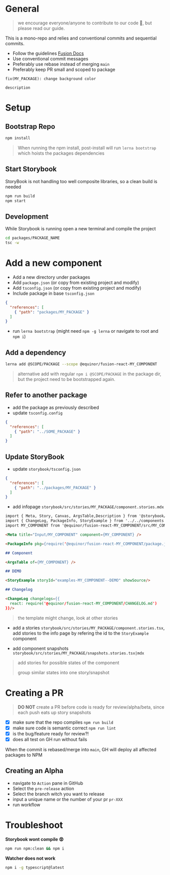 # General

> we encourage everyone/anyone to contribute to our code 🤗, but please read our guide.

This is a mono-repo and relies and conventional commits and sequential commits.

- Follow the guidelines [Fusion Docs](https://docs.fusion-dev.net/development/frontend/code-quality/)
- Use conventional commit messages
- Preferably use rebase instead of merging `main`
- Preferably keep PR small and scoped to package

```
fix(MY_PACKAGE): change background color

description
```

# Setup

## Bootstrap Repo

```sh
npm install
```

> When running the npm install, post-install will run `lerna bootstrap` which hoists the packages dependencies

## Start Storybook

StoryBook is not handling too well composite libraries, so a clean build is needed 

```sh
npm run build
npm start
```

## Development

While Storybook is running open a new terminal and compile the project

```sh
cd packages/PACKAGE_NAME
tsc -w
```

# Add a new component

+ Add a new directory under packages
+ Add `package.json` (or copy from existing project and modify)
+ Add `tsconfig.json` (or copy from existing project and modify)
+ Include package in base `tsconfig.json`
```json
{
  "references": [
    { "path": "packages/MY_PACKAGE" }
  ]
}
```
+ run `lerna bootstrap` (might need `npm -g lerna` or navigate to root and `npm i`)

## Add a dependency

```sh
lerna add @SCOPE/PACKAGE --scope @equinor/fusion-react-MY_COMPONENT
````

> alternative add with regular `npm i @SCOPE/PACKAGE` in the package dir, but the project need to be bootstrapped again.

## Refer to another package

+ add the package as previously described
+ update `tsconfig.config`

```json
{
  "references": [
    { "path": "../SOME_PACKAGE" }
  ]
}
```

## Update StoryBook

+ update `storybook/tsconfig.json`
```json
{
  "references": [
    { "path": "../packages/MY_PACKAGE" }
  ]
}
```
+ add infopage `storybook/src/stories/MY_PACKAGE/component.stories.mdx`

```md
import { Meta, Story, Canvas, ArgsTable,Description } from '@storybook/addon-docs';
import { ChangeLog, PackageInfo, StoryExample } from '../../components';
import MY_COMPONENT from '@equinor/fusion-react-MY_COMPONENT/src/MY_COMPONENT';

<Meta title="Input/MY_COMPONENT" component={MY_COMPONENT} />

<PackageInfo pkg={require('@equinor/fusion-react-MY_COMPONENT/package.json')} />

## Component

<ArgsTable of={MY_COMPONENT} />

## DEMO 

<StoryExample storyId="examples-MY_COMPONENT--DEMO" showSource/>

## Changelog

<ChangeLog changelogs={{
  react: require('@equinor/fusion-react-MY_COMPONENT/CHANGELOG.md')
}}/>
```
> the template might change, look at other stories

+ add a stories `storybook/src/stories/MY_PACKAGE/component.stories.tsx`, add stories to the info page by refering the id to the `StoryExample` component

+ add component snapshots  `storybook/src/stories/MY_PACKAGE/snapshots.stories.tsx|mdx`
> add stories for possible states of the component
>
> group similar states into one story/snapshot

# Creating a PR

> __DO NOT__ create a PR before code is ready for review/alpha/beta, since each push eats up story snapshots

- [x] make sure that the repo compiles `npm run build`
- [x] make sure code is semantic correct `npm run lint`
- [x] is the bug/feature ready for review?!
- [x] does all test on GH run without fails

When the commit is rebased/merge into `main`, GH will deploy all affected packages to NPM

## Creating an Alpha

+ navigate to `Action` pane in GitHub
+ Select the `pre-release` action
+ Select the branch witch you want to release
+ input a unique name or the number of your pr `pr-XXX`
+ run workflow

# Troubleshoot

__Storybook wont compile 😡__
```sh
npm run npm:clean && npm i
```

__Watcher does not work__
```sh
npm i -g typescript@latest
```



